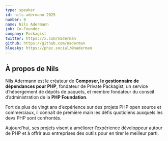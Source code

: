 ```yaml
---
type: speaker
id: nils-adermann-2025
number: 9
name: Nils Adermann
job: Co-Founder
company: Packagist
twitter: https://x.com/naderman
github: https://github.com/naderman
bluesky: https://phpc.social/@naderman
---
```


## À propos de Nils

Nils Adermann est le créateur de **Composer, le gestionnaire de dépendances pour PHP**, fondateur de Private Packagist, un service d’hébergement de dépôts de paquets, et membre fondateur du conseil d’administration de la **PHP Foundation**. 

Fort de plus de vingt ans d’expérience sur des projets PHP open source et commerciaux, il connaît de première main les défis quotidiens auxquels les devs PHP sont confrontés. 

Aujourd’hui, ses projets visent à améliorer l’expérience développeur autour de PHP et à offrir aux entreprises des outils pour en tirer le meilleur parti.
